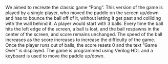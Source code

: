 We aimed to recreate the classic game “Pong”. This version of the game is played by a single player, who
moved the paddle on the screen up/down and has to bounce the ball off of it, without letting it get past and
colliding with the wall behind it.
A player would start with 3 balls. Every time the ball hits the left edge of the screen, a ball is lost, and the
ball respawns in the center of the screen, and score remains unchanged.
The speed of the ball increases as the score increases to increase the difficulty of the game.
Once the player runs out of balls, the score resets 0 and the text “Game Over” is displayed.
The game is programmed using Verilog HDL and a keyboard is used to move the paddle up/down.
